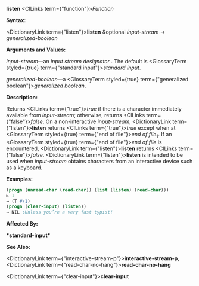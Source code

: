 **listen** <ClLinks  term={"function"}><i>Function</i></ClLinks> 



**Syntax:** 



<DictionaryLink  term={"listen"}><b>listen</b></DictionaryLink> &amp;optional *input-stream → generalized-boolean* 



**Arguments and Values:** 



*input-stream*—an *input stream designator* . The default is <GlossaryTerm styled={true} term={"standard input"}><i>standard input</i></GlossaryTerm>. 



*generalized-boolean*—a <GlossaryTerm styled={true} term={"generalized boolean"}><i>generalized boolean</i></GlossaryTerm>. 



**Description:** 



Returns <ClLinks  term={"true"}><i>true</i></ClLinks> if there is a character immediately available from *input-stream*; otherwise, returns <ClLinks  term={"false"}><i>false</i></ClLinks>. On a non-interactive *input-stream*, <DictionaryLink  term={"listen"}><b>listen</b></DictionaryLink> returns <ClLinks  term={"true"}><i>true</i></ClLinks> except when at <GlossaryTerm styled={true} term={"end of file"}><i>end of file</i></GlossaryTerm><sub>1</sub>. If an <GlossaryTerm styled={true} term={"end of file"}><i>end of file</i></GlossaryTerm> is encountered, <DictionaryLink  term={"listen"}><b>listen</b></DictionaryLink> returns <ClLinks  term={"false"}><i>false</i></ClLinks>. <DictionaryLink  term={"listen"}><b>listen</b></DictionaryLink> is intended to be used when *input-stream* obtains characters from an interactive device such as a keyboard. 



**Examples:**
```lisp
(progn (unread-char (read-char)) (list (listen) (read-char))) 
▷ 1 
→ (T #\1) 
(progn (clear-input) (listen)) 
→ NIL ;Unless you’re a very fast typist! 
```
**Affected By:** 



**\*standard-input\*** 



**See Also:** 



<DictionaryLink  term={"interactive-stream-p"}><b>interactive-stream-p</b></DictionaryLink>, <DictionaryLink  term={"read-char-no-hang"}><b>read-char-no-hang</b></DictionaryLink> 







 



 



<DictionaryLink  term={"clear-input"}><b>clear-input</b></DictionaryLink> 



